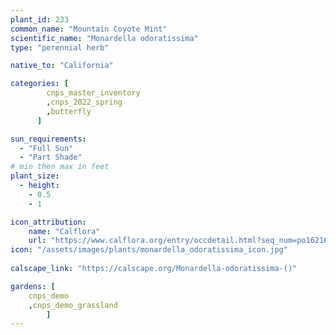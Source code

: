 ```yaml
---
plant_id: 233 
common_name: "Mountain Coyote Mint"
scientific_name: "Monardella odoratissima"
type: "perennial herb"

native_to: "California"

categories: [
        cnps_master_inventory
        ,cnps_2022_spring
        ,butterfly
      ]

sun_requirements:
  - "Full Sun"
  - "Part Shade"
# min then max in feet
plant_size:
  - height: 
    - 0.5 
    - 1

icon_attribution: 
    name: "Calflora"
    url: "https://www.calflora.org/entry/occdetail.html?seq_num=po162164"
icon: "/assets/images/plants/monardella_odoratissima_icon.jpg"
 
calscape_link: "https://calscape.org/Monardella-odoratissima-()"

gardens: [
    cnps_demo
    ,cnps_demo_grassland
        ]
---
```

